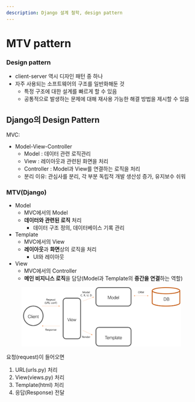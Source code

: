 ```yaml
---
description: Django 설계 철학, design pattern
---
```


# MTV pattern

### Design pattern

* client-server 역시 디자인 패턴 중 하나
* 자주 사용되는 소프트웨어의 구조를 일반화해둔 것
  * 특정 구조에 대한 설계를 빠르게 할 수 있음
  * 공통적으로 발생하는 문제에 대해 재사용 가능한 해결 방법을 제시할 수 있음



## Django의 Design Pattern

MVC:

* Model-View-Controller&#x20;
  * Model : 데이터 관련 로직관리
  * View :  레이아웃과 관련된 화면을 처리
  * Controller : Model과 View를 연결하는 로직을 처리
  * 분리 이유: 관심사를 분리, 각 부분 독립적 개발 생산성 증가, 유지보수 쉬워

### MTV(Django)

* Model
  * MVC에서의 Model
  * **데이터와 관련된 로직** 처리
    * 데이터 구조 정의, 데이터베이스 기록 관리
* Template
  * MVC에서의 View
  * **레이아웃**과 **화면**상의 로직을 처리
    * UI와 레이아웃
* View
  * MVC에서의 Controller
  * **메인 비지니스 로직**을 담당(Model과 Template의  **중간을 연결**하는 역할)

<figure><img src="../../../.gitbook/assets/image (6).png" alt=""><figcaption></figcaption></figure>



요청(request)이 들어오면

1. URL(urls.py) 처리
2. View(views.py) 처리
3. Template(html) 처리
4. 응답(Response) 전달



